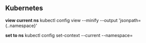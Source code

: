 ## Kubernetes

**view current ns**
kubectl config view --minify --output 'jsonpath={..namespace}'  

**set to ns**
kubectl config set-context --current --namespace=<your-namespace-name>
